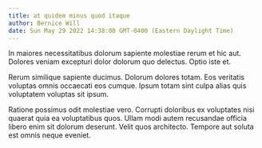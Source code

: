 ```yaml
---
title: at quidem minus quod itaque
author: Bernice Will
date: Sun May 29 2022 14:38:00 GMT-0400 (Eastern Daylight Time)
---
```

In maiores necessitatibus dolorum sapiente molestiae rerum et hic aut. Dolores veniam excepturi dolor dolorum quo delectus. Optio iste et.

 Rerum similique sapiente ducimus. Dolorum dolores totam. Eos veritatis voluptas omnis occaecati eos cumque. Ipsum totam sint culpa alias quis voluptatem voluptas sit ipsum.

 Ratione possimus odit molestiae vero. Corrupti doloribus ex voluptates nisi quaerat quia ea voluptatibus quos. Ullam modi autem recusandae officia libero enim sit dolorum deserunt. Velit quos architecto. Tempore aut soluta est omnis neque eveniet.